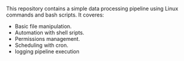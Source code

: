 This repository contains a simple data processing pipeline using Linux commands and bash scripts. It coveres:
* Basic file manipulation.
* Automation with shell sripts.
* Permissions management.
* Scheduling with cron. 
* logging pipeline execution
